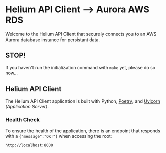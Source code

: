# Helium API Client --> Aurora AWS RDS

Welcome to the Helium API Client that securely connects you to an AWS Aurora database instance for persistant data.

## STOP!

If you haven't run the initialization command with `make` yet, please do so now...

## Helium API Client

The Helium API Client application is built with Python, [Poetry](https://python-poetry.org/), and [Uvicorn](https://uvicorn.dev/) _(Application Server)_.

### Health Check

To ensure the health of the application, there is an endpoint that responds with a `{"message":"OK!"}` when accessing the root:

`http://localhost:8000`
